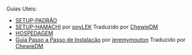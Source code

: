 Guias Uteis:

- [SETUP-PADRÃO](https://github.com/paulov-t/SIT.Core/wiki/Setup-Standard-Portuguese)
- [SETUP-HAMACHI](https://github.com/paulov-t/SIT.Core/wiki/Setup-Hamachi-Portuguese) por [ppyLEK](https://github.com/ppyLEK) Traduzido por [ChewieDM](https://github.com/ChewieDM)
- [HOSPEDAGEM](https://github.com/paulov-t/SIT.Core/wiki/Hosting-Portuguese)
- [Guia Passo a Passo de Instalação](https://github.com/paulov-t/SIT.Core/wiki/Step-By-Step-Installation-Guide-Portuguese) por [jeremymouton](https://github.com/jeremymouton) Traduzido por [ChewieDM](https://github.com/ChewieDM)